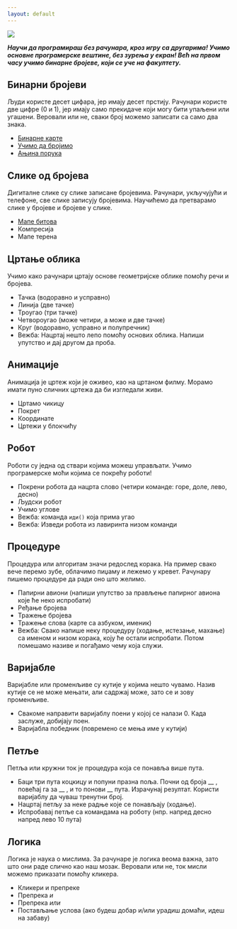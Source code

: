 ```yaml
---
layout: default
---
```


![](https://code.org/images/unpluggedcourse.png)

***Научи да програмираш без рачунара, кроз игру са другарима! Учимо основне програмерске вештине, без зурења у екран! Већ на првом часу учимо бинарне бројеве, који се уче на факултету.***

## Бинарни бројеви

Људи користе десет цифара, јер имају десет прстију. Рачунари користе две цифре (0 и 1), јер имају само прекидаче који могу бити упаљени или угашени. Веровали или не, сваки број можемо записати са само два знака.

- [Бинарне карте](binarne-karte)
- [Учимо да бројимо](binarno-brojanje)
- [Ањина порука](binarna-poruka)

## Слике од бројева

Дигиталне слике су слике записане бројевима. Рачунари, укључујући и телефоне, све слике записују бројевима. Научићемо да претварамо слике у бројеве и бројеве у слике.

- [Мапе битова](bitmape)
- Компресија
- Мапе терена

## Цртање облика

Учимо како рачунари цртају основe геометријске облике помоћу речи и бројева.

- Тачка (водоравно и усправно)
- Линија (две тачке)
- Троугао (три тачке)
- Четвороугао (може четири, а може и две тачке)
- Круг (водоравно, усправно и полупречник)
- Вежба: Нацртај нешто лепо помоћу основих облика. Напиши упутство и дај другом да проба.

## Анимације

Анимација је цртеж који је оживео, као на цртаном филму. Морамо имати пуно сличних цртежа да би изгледали живи.

- Цртамо чикицу
- Покрет
- Координате
- Цртежи у блокчићу

## Робот

Роботи су једна од ствари којима можеш управљати. Учимо програмерске моћи којима се покрећу роботи!

- Покрени робота да нацрта слово (четири команде: горе, доле, лево, десно)
- Људски робот
- Учимо углове
- Вежба: команда `иди()` која прима угао
- Вежба: Изведи робота из лавиринта низом команди

## Процедуре

Процедура или алгоритам значи редослед корака. На пример свако вече перемо зубе, облачимо пиџаму и лежемо у кревет. Рачунару пишемо процедурe да ради оно што желимо.

- Папирни авиони (напиши упутство за прављење папирног авиона које ће неко испробати)
- Ређање бројева
- Тражење бројева
- Тражење слова (карте са азбуком, именик)
- Вежба: Свако напише неку процедуру (ходање, истезање, махање) са именом и низом корака, коју ће остали испробати. Потом помешамо називе и погађамо чему која служи.

## Варијабле

Варијабле или променљиве су кутије у којима нешто чувамо. Назив кутије се не може мењати, али садржај може, зато се и зову променљиве.

- Свакоме направити варијаблу поени у којој се налази 0. Када заслуже, добијају поен.
- Варијабла победник (повремено се мења име у кутији)

## Петље

Петља или кружни ток је процедура која се понавља више пута.

- Баци три пута коцкицу и попуни празна поља. Почни од броја __ , повећај га за __ , и то понови __ пута. Израчунај резултат. Користи варијаблу да чуваш тренутни број.
- Нацртај петљу за неке радње које се понављају (ходање).
- Испробавај петље са командама на роботу (нпр. напред десно напред лево 10 пута)

## Логика

Логика је наука о мислима. За рачунаре је логика веома важна, зато што они раде слично као наш мозак. Веровали или не, ток мисли можемо приказати помоћу кликера.

- Кликери и препреке
- Препрека *и*
- Препрека *или*
- Постављање услова (ако будеш добар и/или урадиш домаћи, идеш на забаву)

<!-- ## Структуре

Структура или устројство је начин на који су делићи поређани у целину. На пример, лего коцке могу бити поређане у мост или замак. А тачке могу бити поређане у линију или троугао.

- Ред (први ушао, први излази)
- Пласт (први ушао, последњи излази)
- Бинарно стабло (цртање и бројање грана) -->
